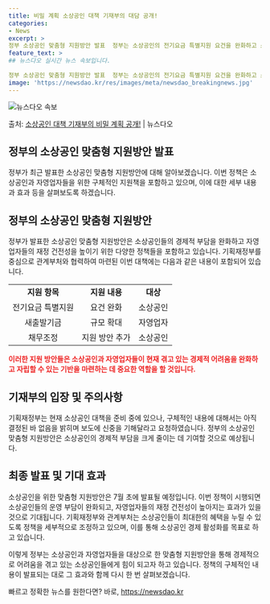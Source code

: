 ```yaml
---
title: 비밀 계획 소상공인 대책 기재부의 대담 공개!
categories:
- News
excerpt: >
정부 소상공인 맞춤형 지원방안 발표  정부는 소상공인의 전기요금 특별지원 요건을 완화하고 소상공인·자영업자의…
feature_text: >
## 뉴스다오 실시간 뉴스 속보입니다.

정부 소상공인 맞춤형 지원방안 발표  정부는 소상공인의 전기요금 특별지원 요건을 완화하고 소상공인·자영업자의…
image: 'https://newsdao.kr/res/images/meta/newsdao_breakingnews.jpg'
---
```


![뉴스다오 속보](https://newsdao.kr/res/images/meta/newsdao_breakingnews.jpg)

<p>출처: <a href="https://newsdao.kr/4473" rel="dofollow">소상공인 대책 기재부의 비밀 계획 공개!</a> | 뉴스다오</p>

<h2>정부의 소상공인 맞춤형 지원방안 발표</h2>
<p data-ke-size="size16">정부가 최근 발표한 소상공인 맞춤형 지원방안에 대해 알아보겠습니다. 이번 정책은 소상공인과 자영업자들을 위한 구체적인 지원책을 포함하고 있으며, 이에 대한 세부 내용과 효과 등을 살펴보도록 하겠습니다.</p>

<h2>정부의 소상공인 맞춤형 지원방안</h2>
<p data-ke-size="size16">정부가 발표한 소상공인 맞춤형 지원방안은 소상공인들의 경제적 부담을 완화하고 자영업자들의 재정 건전성을 높이기 위한 다양한 정책들을 포함하고 있습니다. 기획재정부를 중심으로 관계부처와 협력하여 마련된 이번 대책에는 다음과 같은 내용이 포함되어 있습니다.</p>

<table>
    <tr>
        <td style="text-align: center; height: 17px;"><b>지원 항목</b></td>
        <td style="text-align: center; height: 17px;"><b>지원 내용</b></td>
        <td style="text-align: center; height: 17px;"><b>대상</b></td>
    </tr>
    <tr>
        <td style="text-align: center; height: 17px;">전기요금 특별지원</td>
        <td style="text-align: center; height: 17px;">요건 완화</td>
        <td style="text-align: center; height: 17px;">소상공인</td>
    </tr>
    <tr>
        <td style="text-align: center; height: 17px;">새출발기금</td>
        <td style="text-align: center; height: 17px;">규모 확대</td>
        <td style="text-align: center; height: 17px;">자영업자</td>
    </tr>
    <tr>
        <td style="text-align: center; height: 17px;">채무조정</td>
        <td style="text-align: center; height: 17px;">지원 방안 추가</td>
        <td style="text-align: center; height: 17px;">소상공인</td>
    </tr>
</table>

<b><span style="color: #ee2323;">이러한 지원 방안들은 소상공인과 자영업자들이 현재 겪고 있는 경제적 어려움을 완화하고 자립할 수 있는 기반을 마련하는 데 중요한 역할을 할 것입니다.</span></b>

<h2>기재부의 입장 및 주의사항</h2>
<p data-ke-size="size16">기획재정부는 현재 소상공인 대책을 준비 중에 있으나, 구체적인 내용에 대해서는 아직 결정된 바 없음을 밝히며 보도에 신중을 기해달라고 요청하였습니다. 정부의 소상공인 맞춤형 지원방안은 소상공인의 경제적 부담을 크게 줄이는 데 기여할 것으로 예상됩니다.</p>

<h2>최종 발표 및 기대 효과</h2>
<p data-ke-size="size16">소상공인을 위한 맞춤형 지원방안은 7월 초에 발표될 예정입니다. 이번 정책이 시행되면 소상공인들의 운영 부담이 완화되고, 자영업자들의 재정 건전성이 높아지는 효과가 있을 것으로 기대됩니다. 기획재정부와 관계부처는 소상공인들이 최대한의 혜택을 누릴 수 있도록 정책을 세부적으로 조정하고 있으며, 이를 통해 소상공인 경제 활성화를 목표로 하고 있습니다.</p>

<p data-ke-size="size16">이렇게 정부는 소상공인과 자영업자들을 대상으로 한 맞춤형 지원방안을 통해 경제적으로 어려움을 겪고 있는 소상공인들에게 힘이 되고자 하고 있습니다. 정책의 구체적인 내용이 발표되는 대로 그 효과와 함께 다시 한 번 살펴보겠습니다.</p>

<p data-ke-size="size16"></p>
 

빠르고 정확한 뉴스를 원한다면? 바로, <a href="https://newsdao.kr" rel="dofollow">https://newsdao.kr</a>


    
